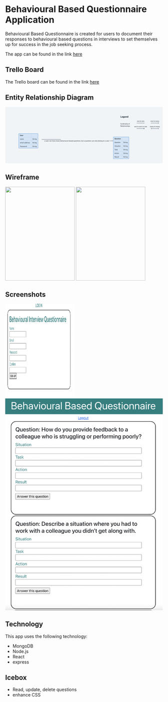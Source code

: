 # Behavioural Based Questionnaire Application

Behavioural Based Questionnaire is created for users to document their responses to behavioural based questions in interviews to set themselves up for success in the job seeking process.

The app can be found in the link [here](https://behaviouralquestions.herokuapp.com/)

## Trello Board

The Trello board can be found in the link [here](https://trello.com/b/uBDb0cjH/react-project-behavioural-based-questions)

## Entity Relationship Diagram
<img src="/public/entityrelationshipdiagram.png">

## Wireframe

<img src="/public/wireframeone.png" width="222" height="300">
<img src="/public/wireframetwo.png" width="222" height="300">

## Screenshots

<img src="/public/screenshotone.png" width="222" height="300">
<img src="/public/screenshottwo.png">

## Technology

This app uses the following technology:
- MongoDB
- Node.js
- React
- express


## Icebox
- Read, update, delete questions
- enhance CSS



